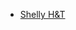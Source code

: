 - [Shelly H&T](https://www.shelly.com/en/products/shop/shelly-h-and-t-white?_gl=1*1n2ycot*_up*MQ..&gclid=Cj0KCQiAtOmsBhCnARIsAGPa5yYrJ16A8xrbEDGwegTYZxqN2BdbSjJf8CMlnXs8Q2fZ3nqHLR4DXdkaAmGXEALw_wcB)

